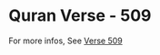 # Quran Verse - 509 

For more infos, See [Verse 509](https://www.quranbookk.com/quran/search?q=509)